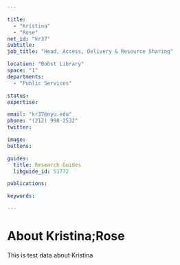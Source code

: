 ```yaml
---

title:
  - "Kristina"
  - "Rose"
net_id: "kr37"
subtitle: 
job_title: "Head, Access, Delivery & Resource Sharing"

location: "Bobst Library"
space: "1"
departments:
  - "Public Services"

status: 
expertise:

email: "kr37@nyu.edu"
phone: "(212) 998-2532"
twitter: 

image: 
buttons:

guides:
  title: Research Guides
  libguide_id: 51772

publications:

keywords:

---
```


# About Kristina;Rose

This is test data about Kristina
